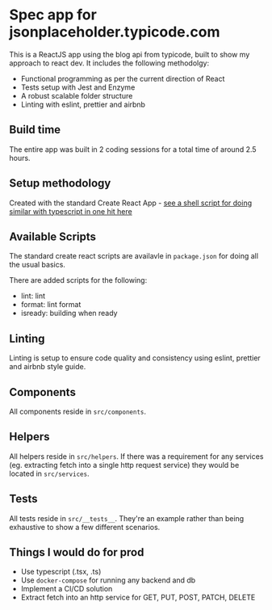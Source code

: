 # Spec app for jsonplaceholder.typicode.com

This is a ReactJS app using the blog api from typicode, built to show my approach to react dev. It includes the following methodolgy:

- Functional programming as per the current direction of React
- Tests setup with Jest and Enzyme
- A robust scalable folder structure
- Linting with eslint, prettier and airbnb

## Build time

The entire app was built in 2 coding sessions for a total time of around 2.5 hours.

## Setup methodology

Created with the standard Create React App - [see a shell script for doing similar with typescript in one hit here](https://gist.github.com/ezy/107c74c014251f0c8f2c2b0bea460d58)

## Available Scripts

The standard create react scripts are availavle in `package.json` for doing all the usual basics.

There are added scripts for the following:

- lint: lint
- format: lint format
- isready: building when ready

## Linting

Linting is setup to ensure code quality and consistency using eslint, prettier and airbnb style guide.

## Components

All components reside in `src/components`.

## Helpers

All helpers reside in `src/helpers`. If there was a requirement for any services (eg. extracting fetch into a single http request service) they would be located in `src/services`.

## Tests

All tests reside in `src/__tests__`. They're an example rather than being exhaustive to show a few different scenarios.

## Things I would do for prod

- Use typescript (.tsx, .ts)
- Use `docker-compose` for running any backend and db
- Implement a CI/CD solution
- Extract fetch into an http service for GET, PUT, POST, PATCH, DELETE
